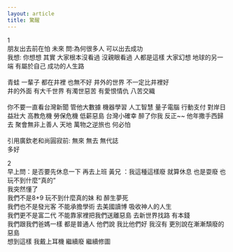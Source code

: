 ```yaml
---
layout: article
title: 驚醒
---
```

1<br>
朋友出去前在怕 未來 問:為何很多人 可以出去成功 <br>
我想: 你想想 其實 大家根本沒看過 沒親眼看過 人都是這樣 大家幻想 地球的另一端 有屬於自己 成功的人生路<br>
<br>
青蛙 一輩子 都在井裡 也無不好 井外的世界 不一定比井裡好<br>
井的外面 有大千世界 有濁世惡苦 有愛恨情仇 八苦交織<br>
<br>
你不要一直看台灣新聞 管他大數據 機器學習 人工智慧 量子電腦 行動支付 對岸日益壯大 高教危機 勞保危機 低薪惡島 台灣小確幸 醉了你我 反正~~ 
他年撒手西歸去 聚會無非上善人 天地 萬物之逆旅也 何必怕<br>
<br>
引用廣欽老和尚圓寂前: 無來 無去 無代誌<br>
多好

2<br>
早上問：是否要先休息一下 再去上班 黃兄 ：我這種這樣廢 就算休息 也是耍廢 也玩不到什麼“真的”<br>
我突然懂了 <br>
我們不是8+9 玩不到什麼真的妹 和 醉生夢死<br>
我們也不是發光客 不能承擔學術 去美國讀博 吸收神人的人生 <br>
我們更不是富二代 不能靠家裡把我們送離惡島 去新世界找路 有本錢<br>
我們跟我們爸媽一樣 都是普通人 他們說 我比他們好 我沒有 更別說在漸漸頹廢的惡島<br>
想到這樣 我戴上耳機 繼續廢 繼續修圖
